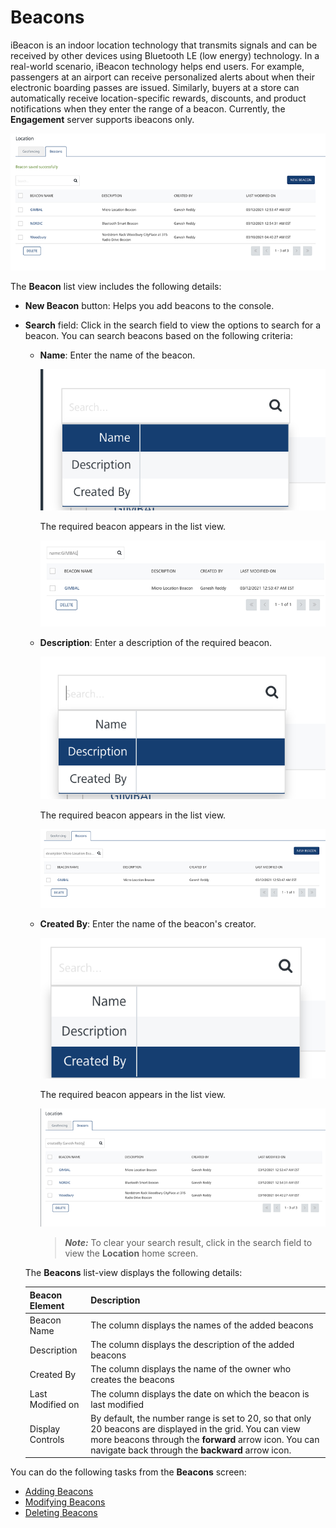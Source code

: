                              


Beacons
=======

iBeacon is an indoor location technology that transmits signals and can be received by other devices using Bluetooth LE (low energy) technology. In a real-world scenario, iBeacon technology helps end users. For example, passengers at an airport can receive personalized alerts about when their electronic boarding passes are issued. Similarly, buyers at a store can automatically receive location-specific rewards, discounts, and product notifications when they enter the range of a beacon. Currently, the **Engagement** server supports ibeacons only.

![](../Resources/Images/Engagement/Location/beaconshomepage_641x187.png)

The **Beacon** list view includes the following details:

*   **New Beacon** button: Helps you add beacons to the console.
*   **Search** field: Click in the search field to view the options to search for a beacon. You can search beacons based on the following criteria:
    
    *   **Name**: Enter the name of the beacon.
        
        ![](../Resources/Images/Engagement/Location/searchgeofencename.png)
        
        The required beacon appears in the list view.
        
        ![](../Resources/Images/Engagement/Location/beaconnameresult_560x86.png)
        
    *   **Description**: Enter a description of the required beacon.
        
        ![](../Resources/Images/Engagement/Location/searchgeofencedesc.png)
        
        The required beacon appears in the list view.
        
        ![](../Resources/Images/Engagement/Location/beacondescresult_551x84.png)
        
    *   **Created By**: Enter the name of the beacon's creator.
        
        ![](../Resources/Images/Engagement/Location/searchgeofencecreateby.png)
        
        The required beacon appears in the list view.
        
        ![](../Resources/Images/Engagement/Location/beaconresultcreatedby_552x105.png)
        
        > **_Note:_** To clear your search result, click in the search field to view the **Location** home screen.
        
    
    The **Beacons** list-view displays the following details:
    
    | Beacon Element | Description |
    | --- | --- |
    | Beacon Name | The column displays the names of the added beacons |
    | Description | The column displays the description of the added beacons |
    | Created By | The column displays the name of the owner who creates the beacons |
    | Last Modified on | The column displays the date on which the beacon is last modified |
    | Display Controls | By default, the number range is set to 20, so that only 20 beacons are displayed in the grid. You can view more beacons through the **forward** arrow icon. You can navigate back through the **backward** arrow icon. |
    

You can do the following tasks from the **Beacons** screen:

*   [Adding Beacons](Add_beacons.md)
*   [Modifying Beacons](Mod_beacons.md)
*   [Deleting Beacons](Del_beacons.md)
